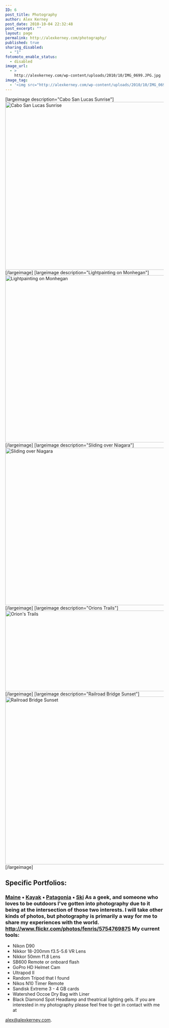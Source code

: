 ```yaml
---
ID: 6
post_title: Photography
author: Alex Kerney
post_date: 2010-10-04 22:32:48
post_excerpt: ""
layout: page
permalink: http://alexkerney.com/photography/
published: true
sharing_disabled:
  - "1"
fotomoto_enable_status:
  - disabled
image_url:
  - >
    http://alexkerney.com/wp-content/uploads/2010/10/IMG_0699.JPG.jpg
image_tag:
  - '<img src="http://alexkerney.com/wp-content/uploads/2010/10/IMG_0699.JPG.jpg" />'
---
```

[largeimage description="Cabo San Lucas Sunrise"][<img class="nofotomoto alignnone size-full wp-image-829" title="Cabo San Lucas Sunrise" src="http://alexkerney.com/wp-content/uploads/2010/10/IMG_0699.JPG.jpg" alt="Cabo San Lucas Sunrise" width="800" height="533" />][1][/largeimage] [largeimage description="Lightpainting on Monhegan"][<img class="nofotomoto alignnone size-full wp-image-796" title="Lightpainting on Monhegan" src="http://alexkerney.com/wp-content/uploads/2011/06/DSC7538.jpg" alt="Lightpainting on Monhegan" width="800" height="531" />][2][/largeimage] [largeimage description="Sliding over Niagara"][<img class="nofotomoto alignnone size-full wp-image-784" title="Sliding over Niagara" src="http://alexkerney.com/wp-content/uploads/2010/10/DSC4446-Version-2.jpg" alt="Sliding over Niagara" width="800" height="500" />][3][/largeimage] [largeimage description="Orions Trails"][<img class="nofotomoto alignnone size-full wp-image-783" title="Orions Trails" src="http://alexkerney.com/wp-content/uploads/2010/10/DSC0111.jpg" alt="Orion's Trails" width="800" height="256" />][4][/largeimage] [largeimage description="Railroad Bridge Sunset"][<img class="nofotomoto alignnone size-full wp-image-830" title="Railroad Bridge Sunset" src="http://alexkerney.com/wp-content/uploads/2010/10/IMG_0342.JPG.jpg" alt="Railroad Bridge Sunset" width="800" height="533" />][5][/largeimage] 
## Specific Portfolios:

### [Maine][6] • [Kayak][7] • [Patagonia][8] • [Ski][9] As a geek, and someone who loves to be outdoors I've gotten into photography due to it being at the intersection of those two interests. I will take other kinds of photos, but photography is primarily a way for me to share my experiences with the world. http://www.flickr.com/photos/fenris/5754769875 My current tools: 

*   Nikon D90
*   Nikkor 18-200mm f3.5-5.6 VR Lens
*   Nikkor 50mm f1.8 Lens
*   SB600 Remote or onboard flash
*   GoPro HD Helmet Cam
*   Ultrapod II
*   Random Tripod that I found
*   Nikos N10 Timer Remote
*   Sandisk Extreme 3 - 4 GB cards
*   Watershed Occoe Dry Bag with Liner
*   Black Diamond Spot Headlamp and theatrical lighting gels. If you are interested in my photography please feel free to get in contact with me at 

[alex@alexkerney.com][10].

 [1]: http://alexkerney.com/wp-content/uploads/2010/10/IMG_0699.JPG.jpg
 [2]: http://alexkerney.com/wp-content/uploads/2011/06/DSC7538.jpg
 [3]: http://alexkerney.com/wp-content/uploads/2010/10/DSC4446-Version-2.jpg
 [4]: http://alexkerney.com/wp-content/uploads/2010/10/DSC0111.jpg
 [5]: http://alexkerney.com/wp-content/uploads/2010/10/IMG_0342.JPG.jpg
 [6]: http://alexkerney.com/photography/maine/ "Maine"
 [7]: http://alexkerney.com/photography/kayak/ "Kayak"
 [8]: http://alexkerney.com/photography/patagonia/ "Patagonia"
 [9]: http://alexkerney.com/photography/ski/
 [10]: mailto:alex@alexkerney.com "Photography Email"